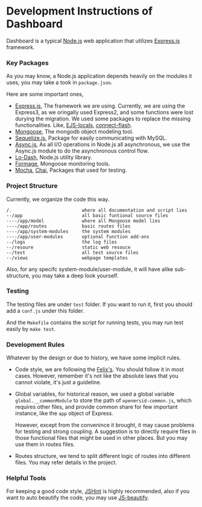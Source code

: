 Development Instructions of Dashboard
===

Dashboard is a typical [Node.js][1] web application that utilizes [Express.js][0] framework.

### Key Packages
As you may know, a Node.js application depends heavily on the modules it uses, you may take a took in `package.json`.

Here are some important ones,

+ [Express.js][0], The framework we are using.
    Currently, we are using the Express3, as we oringally used Express2, and some functions were lost durying the migration. We used some packages to replace the missing functionalities. Like, [EJS-locals](https://github.com/RandomEtc/ejs-locals), [connect-flash](https://github.com/jaredhanson/connect-flash).
+ [Mongoose][3], The mongodb object modeling tool.
+ [Sequelize.js][4], Package for easily communicating with MySQL.
+ [Async.js][2], As all I/O operations in Node.js all asynchronous, we use the Async.js module to do the asynchronous control flow.
+ [Lo-Dash][5], Node.js utility library.
+ [Formage][6], Mongoose monitoring tools.
+ [Mocha](http://visionmedia.github.io/mocha/), [Chai](http://chaijs.com/), Packages that used for testing.

### Project Structure
Currently, we organize the code this way.

```
/.                          where all documentation and script lies
--/app                      all basic funtional source files
----/app/model              where all Mongoose model lies
----/app/routes             basic routes files
----/app/system-modules     the system modules
----/app/user-modules       optional function add-ons
--/logs                     the log files
--/resoure                  static web resouce
--/test                     all test source files
--/views                    webpage templates
```

Also, for any specifc system-module/user-module, it will have alike sub-structure, you may take a deep look yourself.

### Testing
The testing files are under `test` folder. If you want to run it, first you should add a `conf.js` under this folder.

And the `Makefile` contains the script for running tests, you may run test easily by `make test`.

### Development Rules
Whatever by the design or due to history, we have some implicit rules.

+ Code style, we are following the [Felix's](http://nodeguide.com/style.html). You should follow it in most cases. However, remember it's not like the absolute laws that you cannot violate, it's just a guideline.

+ Global variables, for historical reason, we used a global variable `global.__commonModule` to store the path of `openmrsid-common.js`, which requires other files, and provide common share for few important instance, like the `app` object of Express. 

    However, except from the convenince it brought, it may cause problems for testing and strong coupling. A suggestion is to directly require files in those functional files that might be used in other places. But you may use them in routes files.

+ Routes structure, we tend to split different logic of routes into different files. You may refer details in the project.

### Helpful Tools

For keeping a good code style, [JSHint](http://www.jshint.com/) is highly recommended, also if you want to auto beautify the code, you may use [JS-beautify](https://github.com/beautify-web/js-beautify).


[0]: http://expressjs.com/
[1]: http://nodejs.org/
[2]: https://github.com/caolan/async
[3]: http://mongoosejs.com/
[4]: http://sequelizejs.com/
[5]: http://lodash.com/
[6]: https://github.com/TheNodeILs/formage
